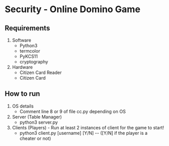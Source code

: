 # Security - Online Domino Game

## Requirements

1. Software
    - Python3
    - termcolor
    - PyKCS11
    - cryptography
2. Hardware
    - Citizen Card Reader
    - Citizen Card

## How to run

1. OS details
    - Comment line 8 or 9 of file cc.py depending on OS
2. Server (Table Manager)
    - python3 server.py
3. Clients (Players) - Run at least 2 instances of client for the game to start!
    - python3 client.py [username] [Y/N]  -- ([Y/N] if the player is a cheater or not)
